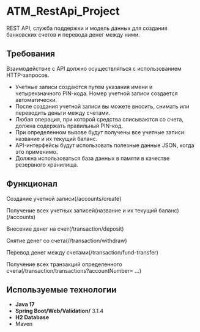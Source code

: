 # ATM_RestApi_Project
REST API, служба поддержки и модель данных для создания банковских счетов
и перевода денег между ними.
## Требования

Взаимодействие с API должно осуществляться с использованием HTTP-запросов.

+ Учетные записи создаются путем указания имени и четырехзначного PIN-кода. Номер учетной записи создается автоматически.
+ После создания учетной записи вы можете вносить, снимать или переводить деньги между счетами.
+ Любая операция, при которой средства списываются со счета, должна содержать правильный PIN-код.
+ При определенном вызове будут получены все учетные записи: название и их текущий баланс.
+ API-интерфейсы будут использовать полезные данные JSON, когда это применимо.
+ Должна использоваться база данных в памяти в качестве резервного хранилища.

## Функционал

Создание учетной записи(/accounts/create)

Получение всех учетных записей(название и их текущий баланс)(/accounts)

Внесение денег на счет(/transaction/deposit)

Снятие денег со счета(//transaction/withdraw)

Перевод денег между счетами(/transaction/fund-transfer)

Получение всех транзакций определенного счета(/transaction/transactions?accountNumber= ...)

## Используемые технологии
+ **Java 17**
+ **Spring Boot/Web/Validation/** 3.1.4
+ **H2 Database**
+ Maven